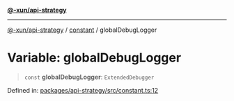 [**@-xun/api-strategy**](../../README.md)

***

[@-xun/api-strategy](../../README.md) / [constant](../README.md) / globalDebugLogger

# Variable: globalDebugLogger

> `const` **globalDebugLogger**: `ExtendedDebugger`

Defined in: [packages/api-strategy/src/constant.ts:12](https://github.com/Xunnamius/api-utils/blob/3905fc4975c9f15e022202427b124cf715fcf3dc/packages/api-strategy/src/constant.ts#L12)
